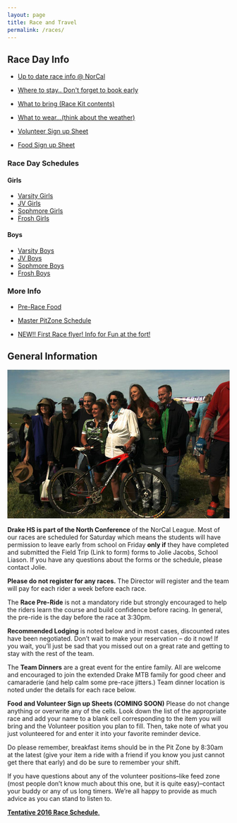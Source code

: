 ```yaml
---
layout: page
title: Race and Travel
permalink: /races/
---
```


## Race Day Info

* [Up to date race info @ NorCal](http://www.norcalmtb.org/)

* [Where to stay.. Don't forget to book early](https://drive.google.com/file/d/0B9nR_NmSORGdSXMzS25EQ0Rnanc/view?usp=sharing)

* [What to bring (Race Kit contents)](https://drive.google.com/file/d/0B9nR_NmSORGdNU5FTFNxejdia3c/view?usp=sharing)

* [What to wear...(think about the weather)](https://drive.google.com/file/d/0B9nR_NmSORGdeWRaMEt3bUVka0E/view?usp=sharing)

* [Volunteer Sign up Sheet](https://docs.google.com/spreadsheets/d/1OX2rBcKwSUF1C-KLGbDfq8BBWvZIgELXNlbN34059j0/edit#gid=1418028068)

* [Food Sign up Sheet](https://docs.google.com/spreadsheets/d/1-YPQE3FdGk8nxX6vf8dKdWNAfTIN7IXY4sywyrwZqm4/edit?usp=sharing)


### Race Day Schedules

#### Girls

* [Varsity Girls](https://drive.google.com/file/d/0B9nR_NmSORGdUmlPbG1iWkRwaWc/view?usp=sharing)<br>
* [JV Girls](https://drive.google.com/file/d/0B9nR_NmSORGdeDdnVlpJZTlva1E/view?usp=sharing)<br>
* [Sophmore Girls](https://drive.google.com/file/d/0B9nR_NmSORGdOUxOSmpBeTZPSkk/view?usp=sharing)<br>
* [Frosh Girls](https://drive.google.com/file/d/0B9nR_NmSORGdNUNCY2dMWXU0OE0/view?usp=sharing)

#### Boys

* [Varsity Boys](https://drive.google.com/file/d/0B9nR_NmSORGdVWV3bDFqRmtnRnM/view?usp=sharing)<br>
* [JV Boys](https://drive.google.com/file/d/0B9nR_NmSORGdbGRYS2E2R3picDA/view?usp=sharing)<br>
* [Sophmore Boys](https://drive.google.com/file/d/0B9nR_NmSORGdTG82MDgxN2xTeUU/view?usp=sharing)<br>
* [Frosh Boys]( https://drive.google.com/file/d/0B9nR_NmSORGdTU9lbEtuNTlFYkE/view?usp=sharing)

### More Info

* [Pre-Race Food](https://drive.google.com/file/d/0B9nR_NmSORGdTEo3VUJRVTV0R1U/view?usp=sharing)

* [Master PitZone Schedule](https://drive.google.com/file/d/0B9nR_NmSORGdQTNfUFdneTVNd00/view?usp=sharing)

* [NEW!! First Race flyer! Info for Fun at the fort!](http://www.norcalmtb.org/wp-content/uploads/Fun-at-the-Fort-2016-2.pdf)

## General Information

![finishline](../images/uma-win.jpg)

**Drake HS is part of the North Conference** of the NorCal League. Most of our races are scheduled for Saturday which means the students will have permission to leave early from school on Friday **only if** they have completed and submitted the Field Trip (Link to form) forms to Jolie Jacobs, School Liason. If you have any questions about the forms or the schedule, please contact Jolie.

**Please do not register for any races.** The Director will register and the team will pay for each rider a week before each race.

The **Race Pre-Ride** is not a mandatory ride but strongly encouraged to help the riders learn the course and build confidence before racing. In general, the pre-ride is the day before the race at 3:30pm.

**Recommended Lodging** is noted below and in most cases, discounted rates have been negotiated. Don’t wait to make your reservation – do it now! If you wait, you’ll just be sad that you missed out on a great rate and getting to stay with the rest of the team.

The **Team Dinners** are a great event for the entire family. All are welcome and encouraged to join the extended Drake MTB family for good cheer and camaraderie (and help calm some pre-race jitters.) Team dinner location is noted under the details for each race below.

**Food and Volunteer Sign up Sheets (COMING SOON)**
Please do not change anything or overwrite any of the cells. Look down the list of the appropriate race and add your name to a blank cell corresponding to the item you will bring and the Volunteer position you plan to fill. Then, take note of what you just volunteered for and enter it into your favorite reminder device.

Do please remember, breakfast items should be in the Pit Zone by 8:30am at the latest (give your item a ride with a friend if you know you just cannot get there that early) and do be sure to remember your shift.

If you have questions about any of the volunteer positions–like feed zone (most people don’t know much about this one, but it is quite easy)–contact your buddy or any of us long timers. We’re all happy to provide as much advice as you can stand to listen to.

<a href="{{ site.baseurl }}/schedule/">	**Tentative 2016 Race Schedule**.</p></a>
